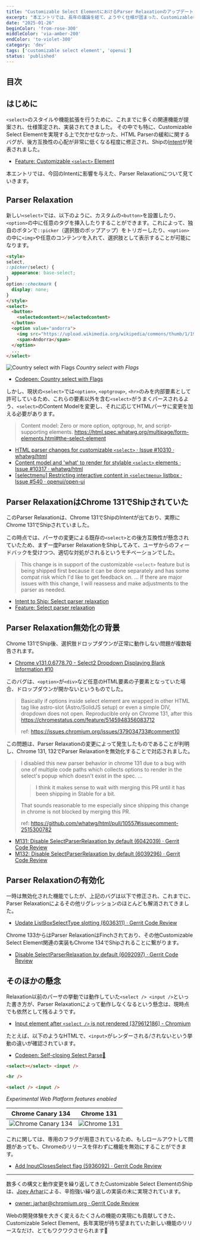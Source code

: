 ```yaml
---
title: "Customizable Select ElementにおけるParser RelaxationのアップデートとShipの背景"
excerpt: "本エントリでは、長年の議論を経て、ようやく仕様が固まった、CustomizableなSelect要素の現状について、Parser Relaxationのを軸に解説します"
date: "2025-01-26"
beginColor: 'from-rose-300'
middleColor: 'via-amber-200'
endColor: 'to-violet-300'
category: 'dev'
tags: ['customizable select element', 'openui']
status: 'published'
---
```

## 目次

## はじめに

`<select>`のスタイルや機能拡張を行うために、これまでに多くの関連機能が提案され、仕様策定され、実装されてきました。
その中でも特に、Customizable Select Elementを実現する上で欠かせなかった、HTML Parserの緩和に関するバグが、後方互換性の心配が非常に低くなる程度に修正され、Shipの[Intent](https://groups.google.com/a/chromium.org/g/blink-dev/c/kN5LTzuTLVs/m/6HqTsmk3EQAJ)が発表されました。

- [Feature: Customizable `<select>` Element](https://chromestatus.com/feature/5737365999976448)

本エントリでは、今回のIntentに影響を与えた、Parser Relaxationについて見ていきます。

## Parser Relaxation

新しい`<select>`では、以下のように、カスタムの`<button>`を設置したり、`<option>`の中に任意のタグを挿入したりすることができます。これによって、独自のボタンで`::picker`（選択肢のポップアップ）をトリガーしたり、`<option>`の中に`<img>`や任意のコンテンツを入れて、選択肢として表示することが可能になります。

```html
<style>
select,
::picker(select) {
  appearance: base-select;
}
option::checkmark {
  display: none;
}
</style>
<select>
  <button>
    <selectedcontent></selectedcontent>
  </button>
  <option value="andorra">
    <img src="https://upload.wikimedia.org/wikipedia/commons/thumb/1/19/Flag_of_Andorra.svg/120px-Flag_of_Andorra.svg.png" alt="" />
    <span>Andorra</span>
  </option>
  ...
</select>
```

![Country select with Flags](/country-select.png)
*Country select with Flags*

- [Codepen: Country select with Flags](https://codepen.io/sakupi01/pen/EaYOqRL)

しかし、現状の`<select>`では`<option>`, `<optgroup>`, `<hr>`のみを内部要素として許可しているため、これらの要素以外を含む`<select>`がうまくパースされるよう、`<select>`のContent Modelを変更し、それに応じてHTMLパーサに変更を加える必要があります。

> Content model:
> Zero or more option, optgroup, hr, and script-supporting elements.
> https://html.spec.whatwg.org/multipage/form-elements.html#the-select-element

- [HTML parser changes for customizable `<select>` · Issue #10310 · whatwg/html](https://github.com/whatwg/html/issues/10310)
- [Content model and 'what' to render for stylable `<select>` elements · Issue #10317 · whatwg/html](https://github.com/whatwg/html/issues/10317)
- [[selectmenu] Restricting interactive content in `<selectmenu>` listbox · Issue #540 · openui/open-ui](https://github.com/openui/open-ui/issues/540)

## Parser RelaxationはChrome 131でShipされていた

このParser Relaxationは、Chrome 131でShipのIntentが出ており、実際にChrome 131でShipされていました。

この時点では、パーサの変更による既存の`<select>`との後方互換性が懸念されていたため、まず一度Parser RelaxationをShipしてみて、ユーザからのフィードバックを受けつつ、適切な対処がされるというモチベーションでした。

> This change is in support of the customizable `<select>` feature but is being shipped first because it can be done separately and has some compat risk which I'd like to get feedback on.
> ...
> If there are major issues with this change, I will reassess and make adjustments to the parser as needed.

- [Intent to Ship: Select parser relaxation](https://groups.google.com/a/chromium.org/g/blink-dev/c/5_9-Qkvlj2M/m/Q96A126vAAAJ)
- [Feature: Select parser relaxation](https://chromestatus.com/feature/5145948356083712?gate=5114873999261696)

## Parser Relaxation無効化の背景

Chrome 131でShip後、選択肢ドロップダウンが正常に動作しない問題が複数報告されます。

- [Chrome v131.0.6778.70 - Select2 Dropdown Displaying Blank Information #10](https://issues.chromium.org/issues/379034733#comment10)

このバグは、`<option>`が`<div>`など任意のHTML要素の子要素となっていた場合、ドロップダウンが開かないというものでした。

> Basically if options inside select element are wrapped in other HTML tag like astro-slot (Astro/SolidJS setup) or even a simple DIV, dropdown does not open. Reproducible only on Chrome 131, after this https://chromestatus.com/feature/5145948356083712
>
> ref: https://issues.chromium.org/issues/379034733#comment10

この問題は、Parser Relaxationの変更によって発生したものであることが判明し、Chrome 131, 132でParser Relaxationを無効化することで対応されました。

> I disabled this new parser behavior in chrome 131 due to a bug with one of multiple code paths which collects options to render in the select's popup which doesn't exist in the spec.
> ...
>
> > I think it makes sense to wait with merging this PR until it has been shipping in Stable for a bit.
>
> That sounds reasonable to me especially since shipping this change in chrome is not blocked by merging this PR.
>
> ref: https://github.com/whatwg/html/pull/10557#issuecomment-2515300782

- [M131: Disable SelectParserRelaxation by default (6042039) · Gerrit Code Review](https://chromium-review.googlesource.com/c/chromium/src/+/6042039)
- [M132: Disable SelectParserRelaxation by default (6039296) · Gerrit Code Review](https://chromium-review.googlesource.com/c/chromium/src/+/6039296)

## Parser Relaxationの有効化

一時は無効化された機能でしたが、上記のバグは以下で修正され、これまでに、Parser Relaxationによるその他リグレッションのほとんども解消されてきました。

- [Update ListBoxSelectType slotting (6036311) · Gerrit Code Review](https://chromium-review.googlesource.com/c/chromium/src/+/6036311)

Chrome 133からはParser RelaxationはFinchされており、その他Customizable Select Element関連の実装もChrome 134でShipされることに繋がります。

- [Disable SelectParserRelaxation by default (6092097) · Gerrit Code Review](https://chromium-review.googlesource.com/c/chromium/src/+/6092097)

## そのほかの懸念

Relaxation以前のパーサの挙動では動作していた`<select /> <input />`といった書き方が、Parser Relaxationによって動作しなくなるという懸念は、現時点でも依然として残るようです。

- [Input element after `<select />` is not rendered [379612186] - Chromium](https://issues.chromium.org/issues/379612186)

たとえば、以下のようなHTMLで、`<input>`がレンダーされる/されないという挙動の違いが確認されています。

- [Codepen: Self-closing Select Parse🫤](https://codepen.io/sakupi01/pen/QwLqJxw)

```html
<select></select> <input />

<hr />

<select /> <input />
```

*Experimental Web Platform features enabled*

| Chrome Canary 134 | Chrome 131 |
| ---- | ---- |
| ![Chrome Canary 134](/input-is-not-rendered.png) | ![Chrome 131](/input-is-rendered.png) |

これに関しては、専用のフラグが用意されているため、もしロールアウトして問題があっても、Chromeのリリースを伴わずに機能を無効にすることができます。

- [Add InputClosesSelect flag (5936092) · Gerrit Code Review](https://chromium-review.googlesource.com/c/chromium/src/+/5936092)

***

数多くの構文と動作変更を繰り返してきたCustomizable Select ElementのShipは、[Joey Arhar](https://github.com/josepharhar)による、辛抱強い繰り返しの実装の末に実現されています。

- [owner: jarhar@chromium.org · Gerrit Code Review](https://chromium-review.googlesource.com/q/owner:jarhar@chromium.org)

Webの開発体験を大きく変えるたくさんの機能の実現にも貢献してきた、Customizable Select Element。長年実現が待ち望まれていた新しい機能のリリースなだけ、とてもワクワクさせられます🎉
